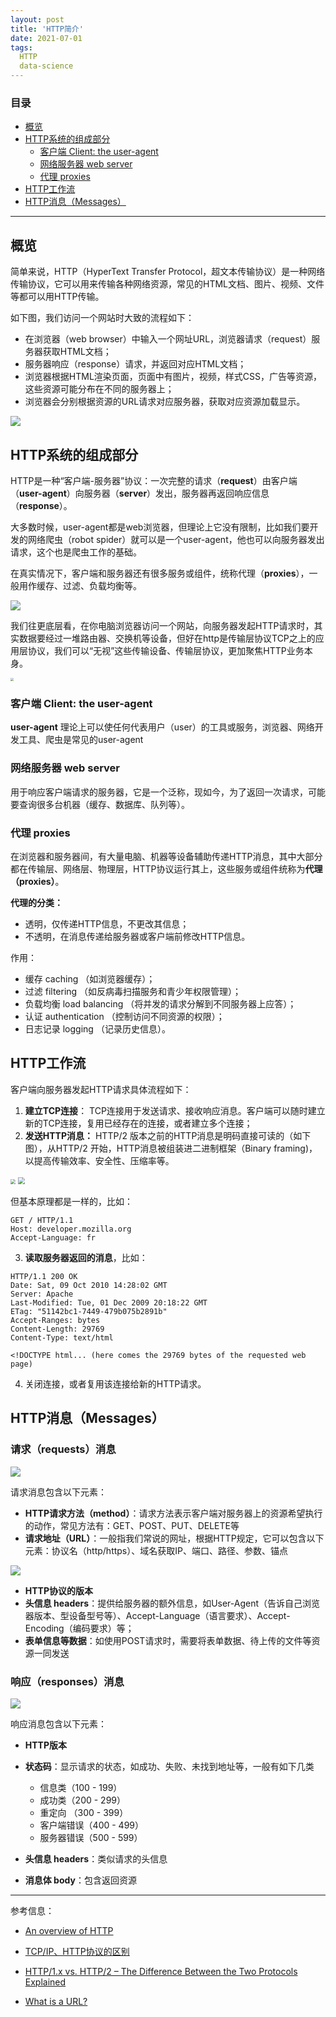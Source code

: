 ```yaml
---
layout: post
title: 'HTTP简介'
date: 2021-07-01
tags:
  HTTP
  data-science
---
```


### 目录

* [概览](#概览)
* [HTTP系统的组成部分](#http系统的组成部分)
  * [客户端 Client: the user-agent](#客户端-client-the-user-agent)
  * [网络服务器 web server](#网络服务器-web-server)
  * [代理 proxies](#代理-proxies)
* [HTTP工作流](#http工作流)
* [HTTP消息（Messages）](#http消息messages)

------



## 概览

简单来说，HTTP（HyperText Transfer Protocol，超文本传输协议）是一种网络传输协议，它可以用来传输各种网络资源，常见的HTML文档、图片、视频、文件等都可以用HTTP传输。



如下图，我们访问一个网站时大致的流程如下：

* 在浏览器（web browser）中输入一个网址URL，浏览器请求（request）服务器获取HTML文档；
* 服务器响应（response）请求，并返回对应HTML文档；
* 浏览器根据HTML渲染页面，页面中有图片，视频，样式CSS，广告等资源，这些资源可能分布在不同的服务器上；
* 浏览器会分别根据资源的URL请求对应服务器，获取对应资源加载显示。





![](https://enpei-md.oss-cn-hangzhou.aliyuncs.com/img20210701115008.png?x-oss-process=style/wp)





## HTTP系统的组成部分

HTTP是一种“客户端-服务器”协议：一次完整的请求（**request**）由客户端（**user-agent**）向服务器（**server**）发出，服务器再返回响应信息（**response**）。

大多数时候，user-agent都是web浏览器，但理论上它没有限制，比如我们要开发的网络爬虫（robot spider）就可以是一个user-agent，他也可以向服务器发出请求，这个也是爬虫工作的基础。

在真实情况下，客户端和服务器还有很多服务或组件，统称代理（**proxies**），一般用作缓存、过滤、负载均衡等。

![](https://enpei-md.oss-cn-hangzhou.aliyuncs.com/img20210701144551.png?x-oss-process=style/wp)



我们往更底层看，在你电脑浏览器访问一个网站，向服务器发起HTTP请求时，其实数据要经过一堆路由器、交换机等设备，但好在http是传输层协议TCP之上的应用层协议，我们可以“无视”这些传输设备、传输层协议，更加聚焦HTTP业务本身。

<img src="https://enpei-md.oss-cn-hangzhou.aliyuncs.com/img20210701142231.png?x-oss-process=style/wp" style="zoom: 33%;" />



### 客户端 Client: the user-agent

**user-agent** 理论上可以使任何代表用户（user）的工具或服务，浏览器、网络开发工具、爬虫是常见的user-agent



### 网络服务器 web server

用于响应客户端请求的服务器，它是一个泛称，现如今，为了返回一次请求，可能要查询很多台机器（缓存、数据库、队列等）。



### 代理 proxies

在浏览器和服务器间，有大量电脑、机器等设备辅助传递HTTP消息，其中大部分都在传输层、网络层、物理层，HTTP协议运行其上，这些服务或组件统称为**代理（proxies）**。

**代理的分类：**

* 透明，仅传递HTTP信息，不更改其信息；
* 不透明，在消息传递给服务器或客户端前修改HTTP信息。

作用：

* 缓存 caching （如浏览器缓存）；
* 过滤 filtering （如反病毒扫描服务和青少年权限管理）；
* 负载均衡 load balancing （将并发的请求分解到不同服务器上应答）；
* 认证 authentication （控制访问不同资源的权限）；
* 日志记录 logging （记录历史信息）。



## HTTP工作流

客户端向服务器发起HTTP请求具体流程如下：

1. **建立TCP连接**： TCP连接用于发送请求、接收响应消息。客户端可以随时建立新的TCP连接，复用已经存在的连接，或者建立多个连接；
2. **发送HTTP消息：** HTTP/2 版本之前的HTTP消息是明码直接可读的（如下图），从HTTP/2 开始，HTTP消息被组装进二进制框架（Binary framing)，以提高传输效率、安全性、压缩率等。

<img src="https://enpei-md.oss-cn-hangzhou.aliyuncs.com/img20210701174852.png?x-oss-process=style/wp" style="zoom:50%;" />

<img src="https://enpei-md.oss-cn-hangzhou.aliyuncs.com/img20210701174353.png?x-oss-process=style/wp" style="zoom:67%;" />



但基本原理都是一样的，比如：

```
GET / HTTP/1.1
Host: developer.mozilla.org
Accept-Language: fr
```

3. **读取服务器返回的消息**，比如：

```
HTTP/1.1 200 OK
Date: Sat, 09 Oct 2010 14:28:02 GMT
Server: Apache
Last-Modified: Tue, 01 Dec 2009 20:18:22 GMT
ETag: "51142bc1-7449-479b075b2891b"
Accept-Ranges: bytes
Content-Length: 29769
Content-Type: text/html

<!DOCTYPE html... (here comes the 29769 bytes of the requested web page)
```

4. 关闭连接，或者复用该连接给新的HTTP请求。



## HTTP消息（Messages）

### 请求（requests）消息

![](https://enpei-md.oss-cn-hangzhou.aliyuncs.com/img20210701175454.png?x-oss-process=style/wp)



请求消息包含以下元素：

* **HTTP请求方法（method）**：请求方法表示客户端对服务器上的资源希望执行的动作，常见方法有：GET、POST、PUT、DELETE等
* **请求地址（URL）**：一般指我们常说的网址，根据HTTP规定，它可以包含以下元素：协议名（http/https）、域名获取IP、端口、路径、参数、锚点

![](https://enpei-md.oss-cn-hangzhou.aliyuncs.com/img20210701180337.png?x-oss-process=style/wp)

* **HTTP协议的版本**
* **头信息 headers**：提供给服务器的额外信息，如User-Agent（告诉自己浏览器版本、型设备型号等）、Accept-Language（语言要求）、Accept-Encoding（编码要求）等；
* **表单信息等数据**：如使用POST请求时，需要将表单数据、待上传的文件等资源一同发送

### 响应（responses）消息

![](https://enpei-md.oss-cn-hangzhou.aliyuncs.com/img20210701181313.png?x-oss-process=style/wp)

响应消息包含以下元素：

* **HTTP版本**
* **状态码**：显示请求的状态，如成功、失败、未找到地址等，一般有如下几类
  * 信息类（100 - 199）
  * 成功类（200 - 299）
  * 重定向 （300 - 399）
  * 客户端错误（400 - 499）
  * 服务器错误（500 - 599）

* **头信息 headers**：类似请求的头信息
* **消息体 body**：包含返回资源



------

参考信息：

* [An overview of HTTP](https://developer.mozilla.org/en-US/docs/Web/HTTP/Overview )
* [TCP/IP、HTTP协议的区别](TCP/IP、HTTP协议的区别)
* [HTTP/1.x vs. HTTP/2 – The Difference Between the Two Protocols Explained](https://cheapsslsecurity.com/p/http2-vs-http1/)

* [What is a URL?](https://developer.mozilla.org/en-US/docs/Learn/Common_questions/What_is_a_URL)

